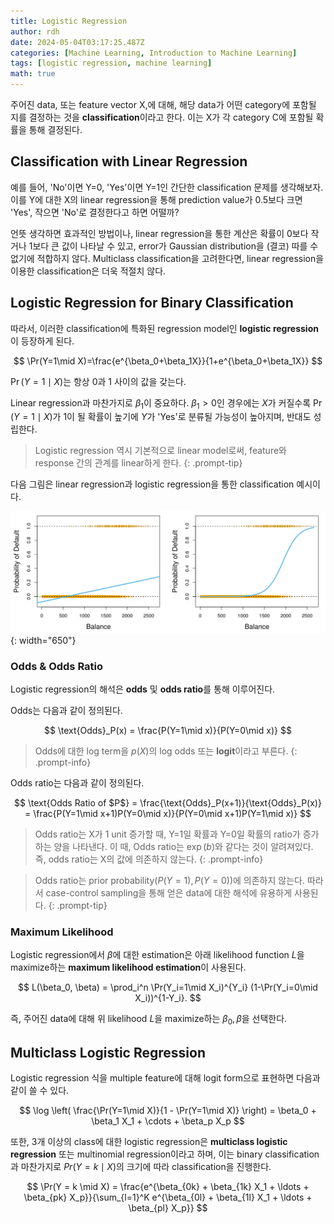 ```yaml
---
title: Logistic Regression
author: rdh
date: 2024-05-04T03:17:25.487Z
categories: [Machine Learning, Introduction to Machine Learning]
tags: [logistic regression, machine learning]
math: true
---
```


주어진 data, 또는 feature vector X,에 대해, 해당 data가 어떤 category에 포함될 지를 결정하는 것을 **classification**이라고 한다. 이는 X가 각 category C에 포함될 확률을 통해 결정된다.

## Classification with Linear Regression
예를 들어, 'No'이면 Y=0, 'Yes'이면 Y=1인 간단한 classification 문제를 생각해보자. 이를 Y에 대한 X의 linear regression을 통해 prediction value가 0.5보다 크면 'Yes', 작으면 'No'로 결정한다고 하면 어떨까?

언뜻 생각하면 효과적인 방법이나, linear regression을 통한 계산은 확률이 0보다 작거나 1보다 큰 값이 나타날 수 있고, error가 Gaussian distribution을 (결코) 따를 수 없기에 적합하지 않다. Multiclass classification을 고려한다면, linear regression을 이용한 classification은 더욱 적절치 않다.

## Logistic Regression for Binary Classification
따라서, 이러한 classification에 특화된 regression model인 **logistic regression**이 등장하게 된다.

$$
\Pr(Y=1\mid X)=\frac{e^{\beta_0+\beta_1X}}{1+e^{\beta_0+\beta_1X}}
$$

$\Pr(Y=1\mid X)$는 항상 0과 1 사이의 값을 갖는다. 

Linear regression과 마찬가지로 $\beta_1$이 중요하다. $\beta_1>0$인 경우에는 $X$가 커질수록 $\Pr(Y=1\mid X)$가 1이 될 확률이 높기에 $Y$가 'Yes'로 분류될 가능성이 높아지며, 반대도 성립한다.

> Logistic regression 역시 기본적으로 linear model로써, feature와 response 간의 관계를 linear하게 한다.
{: .prompt-tip}

다음 그림은 linear regression과 logistic regression을 통한 classification 예시이다.

![](/assets/img/logistic-regression-01.png){: width="650"}

### Odds & Odds Ratio
Logistic regression의 해석은 **odds** 및 **odds ratio**를 통해 이루어진다.

Odds는 다음과 같이 정의된다.

$$
\text{Odds}_P(x) = \frac{P(Y=1\mid x)}{P(Y=0\mid x)}
$$

> Odds에 대한 log term을 $p(X)$의 log odds 또는 **logit**이라고 부른다.
{: .prompt-info}

Odds ratio는 다음과 같이 정의된다.

$$
\text{Odds Ratio of $P$} 
= \frac{\text{Odds}_P(x+1)}{\text{Odds}_P(x)} 
= \frac{P(Y=1\mid x+1)P(Y=0\mid x)}{P(Y=0\mid x+1)P(Y=1\mid x)}
$$

> Odds ratio는 X가 1 unit 증가할 때, Y=1일 확률과 Y=0일 확률의 ratio가 증가하는 양을 나타낸다. 이 때, Odds ratio는 $\exp(b)$와 같다는 것이 알려져있다. 즉, odds ratio는 X의 값에 의존하지 않는다.
{: .prompt-info}

> Odds ratio는 prior probability($P(Y=1), P(Y=0)$)에 의존하지 않는다. 따라서 case-control sampling을 통해 얻은 data에 대한 해석에 유용하게 사용된다.
{: .prompt-tip}


### Maximum Likelihood
Logistic regression에서 $\beta$에 대한 estimation은 아래 likelihood function $L$을 maximize하는 **maximum likelihood estimation**이 사용된다.

$$
L(\beta_0, \beta) = \prod_i^n \Pr(Y_i=1\mid X_i)^{Y_i} (1-\Pr(Y_i=0\mid X_i))^{1-Y_i}.
$$

즉, 주어진 data에 대해 위 likelihood $L$을 maximize하는 $\beta_0, \beta$을 선택한다.

## Multiclass Logistic Regression
Logistic regression 식을 multiple feature에 대해 logit form으로 표현하면 다음과 같이 쓸 수 있다.

$$
\log \left( \frac{\Pr(Y=1\mid X)}{1 - \Pr(Y=1\mid X)} \right) = \beta_0 + \beta_1 X_1 + \cdots + \beta_p X_p
$$

또한, 3개 이상의 class에 대한 logistic regression은 **multiclass logistic regression** 또는 multinomial regression이라고 하며, 이는 binary classification과 마찬가지로 $Pr(Y=k\mid X)$의 크기에 따라 classification을 진행한다.

$$
\Pr(Y = k \mid X) = \frac{e^{\beta_{0k} + \beta_{1k} X_1 + \ldots + \beta_{pk} X_p}}{\sum_{l=1}^K e^{\beta_{0l} + \beta_{1l} X_1 + \ldots + \beta_{pl} X_p}}
$$